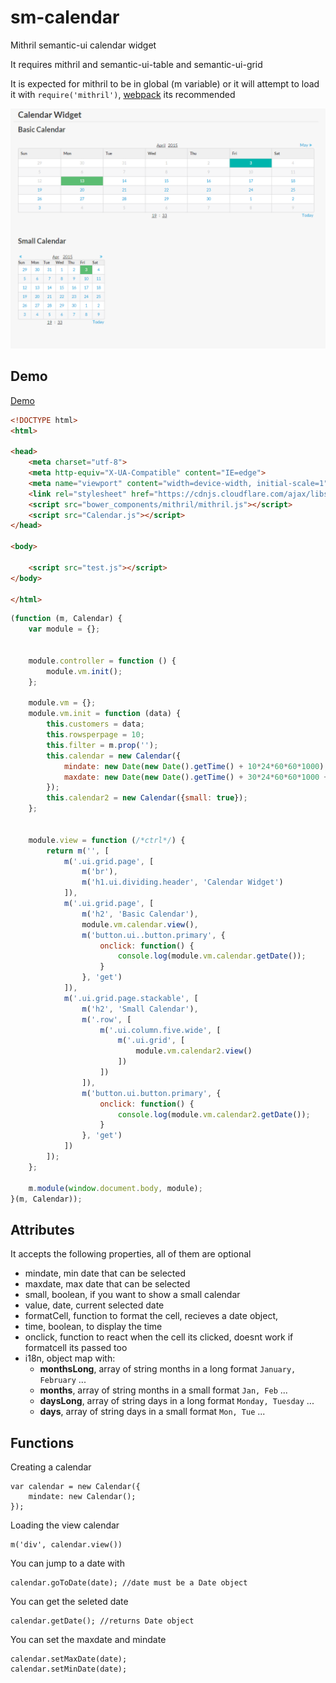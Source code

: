 # sm-calendar
Mithril semantic-ui calendar widget

It requires mithril and semantic-ui-table and semantic-ui-grid

It is expected for mithril to be in global (m variable) or it will attempt to load it with `require('mithril')`, [webpack](http://webpack.github.io/docs/) its recommended

![Alt text](calendar.png)

## Demo

[Demo](http://pinguxx.github.io/sm-calendar/)

```html
<!DOCTYPE html>
<html>

<head>
    <meta charset="utf-8">
    <meta http-equiv="X-UA-Compatible" content="IE=edge">
    <meta name="viewport" content="width=device-width, initial-scale=1">
    <link rel="stylesheet" href="https://cdnjs.cloudflare.com/ajax/libs/semantic-ui/1.10.3/semantic.min.css">
    <script src="bower_components/mithril/mithril.js"></script>
    <script src="Calendar.js"></script>
</head>

<body>

    <script src="test.js"></script>
</body>

</html>
```

```JavaScript
(function (m, Calendar) {
    var module = {};


    module.controller = function () {
        module.vm.init();
    };

    module.vm = {};
    module.vm.init = function (data) {
        this.customers = data;
        this.rowsperpage = 10;
        this.filter = m.prop('');
        this.calendar = new Calendar({
            mindate: new Date(new Date().getTime() + 10*24*60*60*1000),
            maxdate: new Date(new Date().getTime() + 30*24*60*60*1000 + 10000000)
        });
        this.calendar2 = new Calendar({small: true});
    };


    module.view = function (/*ctrl*/) {
        return m('', [
            m('.ui.grid.page', [
                m('br'),
                m('h1.ui.dividing.header', 'Calendar Widget')
            ]),
            m('.ui.grid.page', [
                m('h2', 'Basic Calendar'),
                module.vm.calendar.view(),
                m('button.ui..button.primary', {
                    onclick: function() {
                        console.log(module.vm.calendar.getDate());
                    }
                }, 'get')
            ]),
            m('.ui.grid.page.stackable', [
                m('h2', 'Small Calendar'),
                m('.row', [
                    m('.ui.column.five.wide', [
                        m('.ui.grid', [
                            module.vm.calendar2.view()
                        ])
                    ])
                ]),
                m('button.ui.button.primary', {
                    onclick: function() {
                        console.log(module.vm.calendar2.getDate());
                    }
                }, 'get')
            ])
        ]);
    };

    m.module(window.document.body, module);
}(m, Calendar));

```

## Attributes
It accepts the following properties, all of them are optional

 * mindate, min date that can be selected
 * maxdate, max date that can be selected
 * small, boolean, if you want to show a small calendar
 * value, date, current selected date
 * formatCell, function to format the cell, recieves a date object,
 * time, boolean, to display the time
 * onclick, function to react when the cell its clicked, doesnt work if formatcell its passed too
 * i18n, object map with:
    * **monthsLong**, array of string months in a long format `January, February` ...
    * **months**, array of string months in a small format `Jan, Feb` ...
    * **daysLong**, array of string days in a long format `Monday, Tuesday` ...
    * **days**, array of string days in a small format `Mon, Tue` ...
    

## Functions
Creating a calendar
```JavaScrit
var calendar = new Calendar({
    mindate: new Calendar();
});
```
Loading the view calendar
```JavaScrit
m('div', calendar.view())
```
You can jump to a date with
```JavaScrit
calendar.goToDate(date); //date must be a Date object
```
You can get the seleted date
```JavaScrit
calendar.getDate(); //returns Date object
```
You can set the maxdate and mindate
```JavaScrit
calendar.setMaxDate(date);
calendar.setMinDate(date);
```
